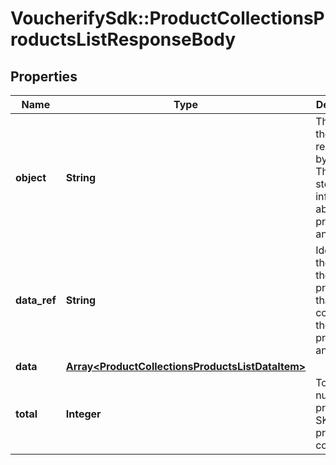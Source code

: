 # VoucherifySdk::ProductCollectionsProductsListResponseBody

## Properties

| Name | Type | Description | Notes |
| ---- | ---- | ----------- | ----- |
| **object** | **String** | The type of the object represented by JSON. This object stores information about products and SKUs. | [optional][default to &#39;list&#39;] |
| **data_ref** | **String** | Identifies the name of the JSON property that contains the array of products and SKUs. | [optional][default to &#39;data&#39;] |
| **data** | [**Array&lt;ProductCollectionsProductsListDataItem&gt;**](ProductCollectionsProductsListDataItem.md) |  | [optional] |
| **total** | **Integer** | Total number of products &amp; SKUs in the product collection. | [optional] |

